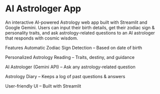 # AI Astrologer App
An interactive AI-powered Astrology web app built with Streamlit and Google Gemini.
Users can input their birth details, get their zodiac sign & personality traits, and ask astrology-related questions to an AI astrologer that responds with cosmic wisdom.

Features
Automatic Zodiac Sign Detection – Based on date of birth

Personalized Astrology Reading – Traits, destiny, and guidance

AI Astrologer (Gemini API) – Ask any astrology-related question

Astrology Diary – Keeps a log of past questions & answers

User-friendly UI – Built with Streamlit
